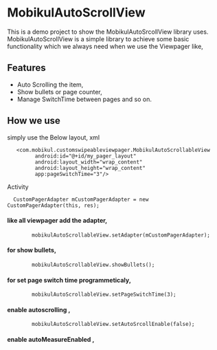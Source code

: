 # MobikulAutoScrollView

This is a demo project to show the MobikulAutoSrcollView library uses. MobikulAutoScrollView is a simple library to achieve some basic functionality which we always need when we use the Viewpager like,

## Features

* Auto Scrolling the item,
* Show bullets or page counter,
* Manage SwitchTime between pages and so on.


## How we use

simply use the Below layout,
xml
```
   <com.mobikul.customswipeableviewpager.MobikulAutoScrollableView
         android:id="@+id/my_pager_layout"
         android:layout_width="wrap_content"
         android:layout_height="wrap_content"
         app:pageSwitchTime="3"/>
```
Activity
```
  CustomPagerAdapter mCustomPagerAdapter = new CustomPagerAdapter(this, res);
```
#### like all viewpager add the adapter,
```
        mobikulAutoScrollableView.setAdapter(mCustomPagerAdapter);
```
#### for show bullets,
```
        mobikulAutoScrollableView.showBullets();
 ```

#### for set page switch time programmeticaly,
```
        mobikulAutoScrollableView.setPageSwitchTime(3);
```
#### enable autoscrolling ,
```
        mobikulAutoScrollableView.setAutoSrcollEnable(false);
```
#### enable autoMeasureEnabled ,
```        mobikulAutoScrollableView.getMyCustomViewPager().autoMeasureEnabled(true);
```
```
